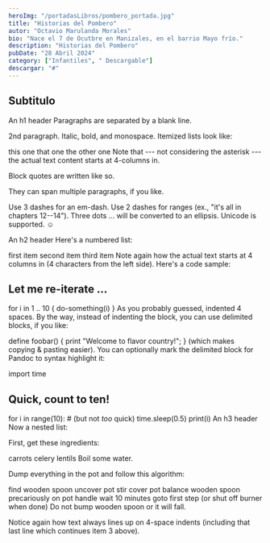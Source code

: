 ```yaml
---
heroImg: "/portadasLibros/pombero_portada.jpg"
title: "Historias del Pombero"
autor: "Octavio Marulanda Morales"
bio: "Nace el 7 de Ocutbre en Manizales, en el barrio Mayo frío."
description: "Historias del Pombero"
pubDate: "28 Abril 2024"
category: ["Infantiles", " Descargable"]
descargar: "#"
---
```


## Subtitulo

An h1 header
Paragraphs are separated by a blank line.

2nd paragraph. Italic, bold, and monospace. Itemized lists look like:

this one
that one
the other one
Note that --- not considering the asterisk --- the actual text content starts at 4-columns in.

Block quotes are written like so.

They can span multiple paragraphs, if you like.

Use 3 dashes for an em-dash. Use 2 dashes for ranges (ex., "it's all in chapters 12--14"). Three dots ... will be converted to an ellipsis. Unicode is supported. ☺

An h2 header
Here's a numbered list:

first item
second item
third item
Note again how the actual text starts at 4 columns in (4 characters from the left side). Here's a code sample:

## Let me re-iterate ...
for i in 1 .. 10 { do-something(i) }
As you probably guessed, indented 4 spaces. By the way, instead of indenting the block, you can use delimited blocks, if you like:

define foobar() {
    print "Welcome to flavor country!";
}
(which makes copying & pasting easier). You can optionally mark the delimited block for Pandoc to syntax highlight it:

import time
## Quick, count to ten!
for i in range(10):
    # (but not *too* quick)
    time.sleep(0.5)
    print(i)
An h3 header
Now a nested list:

First, get these ingredients:

carrots
celery
lentils
Boil some water.

Dump everything in the pot and follow this algorithm:

find wooden spoon
uncover pot
stir
cover pot
balance wooden spoon precariously on pot handle
wait 10 minutes
goto first step (or shut off burner when done)
Do not bump wooden spoon or it will fall.

Notice again how text always lines up on 4-space indents (including that last line which continues item 3 above).
